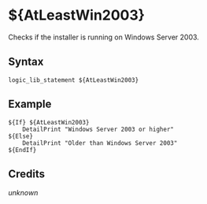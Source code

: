 # ${AtLeastWin2003}

Checks if the installer is running on Windows Server 2003.

## Syntax

    logic_lib_statement ${AtLeastWin2003}

## Example

    ${If} ${AtLeastWin2003}
        DetailPrint "Windows Server 2003 or higher"
    ${Else}
        DetailPrint "Older than Windows Server 2003"
    ${EndIf}

## Credits

*unknown*

